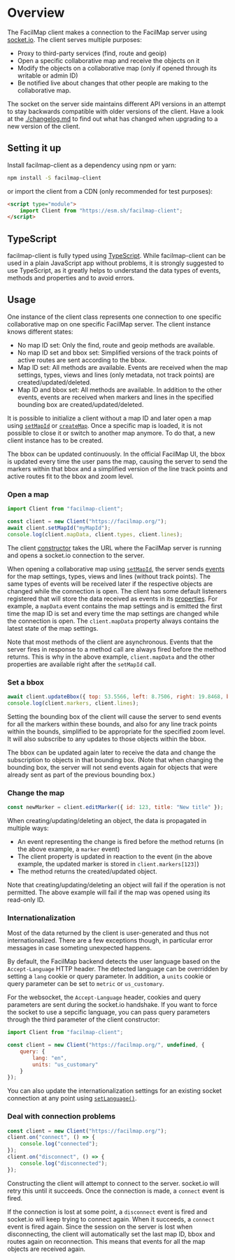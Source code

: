 # Overview

The FacilMap client makes a connection to the FacilMap server using [socket.io](http://socket.io/). The client serves multiple purposes:
* Proxy to third-party services (find, route and geoip)
* Open a specific collaborative map and receive the objects on it
* Modify the objects on a collaborative map (only if opened through its writable or admin ID)
* Be notified live about changes that other people are making to the collaborative map.

The socket on the server side maintains different API versions in an attempt to stay backwards compatible with older versions of the client. Have a look at the [./changelog.md](changelog) to find out what has changed when upgrading to a new version of the client.


## Setting it up

Install facilmap-client as a dependency using npm or yarn:

```bash
npm install -S facilmap-client
```

or import the client from a CDN (only recommended for test purposes):

```html
<script type="module">
	import Client from "https://esm.sh/facilmap-client";
</script>
```


## TypeScript

facilmap-client is fully typed using [TypeScript](https://www.typescriptlang.org/). While facilmap-client can be used in a plain JavaScript app without problems, it is strongly suggested to use TypeScript, as it greatly helps to understand the data types of events, methods and properties and to avoid errors.


## Usage

One instance of the client class represents one connection to one specific collaborative map on one specific FacilMap server. The client instance knows different states:

* No map ID set: Only the find, route and geoip methods are available.
* No map ID set and bbox set: Simplified versions of the track points of active routes are sent according to the bbox.
* Map ID set: All methods are available. Events are received when the map settings, types, views and lines (only metadata, not track points) are created/updated/deleted.
* Map ID and bbox set: All methods are available. In addition to the other events, events are received when markers and lines in the specified bounding box are created/updated/deleted.

It is possible to initialize a client without a map ID and later open a map using [`setMapId`](./methods.md#setmapid-mapid) or [`createMap`](./methods.md#createmap-data). Once a specific map is loaded, it is not possible to close it or switch to another map anymore. To do that, a new client instance has to be created.

The bbox can be updated continuously. In the official FacilMap UI, the bbox is updated every time the user pans the map, causing the server to send the markers within that bbox and a simplified version of the line track points and active routes fit to the bbox and zoom level.

### Open a map

```js
import Client from "facilmap-client";

const client = new Client("https://facilmap.org/");
await client.setMapId("myMapId");
console.log(client.mapData, client.types, client.lines);
```

The client [constructor](./methods.md#constructor-server-mapid) takes the URL where the FacilMap server is running and opens a socket.io connection to the server.

When opening a collaborative map using [`setMapId`](./methods.md#setmapid-mapid), the server sends [events](./events.md) for the map settings, types, views and lines (without track points). The same types of events will be received later if the respective objects are changed while the connection is open. The client has some default listeners registered that will store the data received as events in its [properties](./properties.md). For example, a `mapData` event contains the map settings and is emitted the first time the map ID is set and every time the map settings are changed while the connection is open. The `client.mapData` property always contains the latest state of the map settings.

Note that most methods of the client are asynchronous. Events that the server fires in response to a method call are always fired before the method returns. This is why in the above example, `client.mapData` and the other properties are available right after the `setMapId` call.

### Set a bbox

```js
await client.updateBbox({ top: 53.5566, left: 8.7506, right: 19.8468, bottom: 50.1980, zoom: 8 });
console.log(client.markers, client.lines);
```

Setting the bounding box of the client will cause the server to send events for all the markers within these bounds, and also for any line track points within the bounds, simplified to be appropriate for the specified zoom level. It will also subscribe to any updates to those objects within the bbox.

The bbox can be updated again later to receive the data and change the subscription to objects in that bounding box. (Note that when changing the bounding box, the server will not send events again for objects that were already sent as part of the previous bounding box.)

### Change the map

```js
const newMarker = client.editMarker({ id: 123, title: "New title" });
```

When creating/updating/deleting an object, the data is propagated in multiple ways:
* An event representing the change is fired before the method returns (in the above example, a `marker` event)
* The client property is updated in reaction to the event (in the above example, the updated marker is stored in `client.markers[123]`)
* The method returns the created/updated object.

Note that creating/updating/deleting an object will fail if the operation is not permitted. The above example will fail if the map was opened using its read-only ID.

### Internationalization

Most of the data returned by the client is user-generated and thus not internationalized. There are a few exceptions though, in particular error messages in case someting unexpected happens.

By default, the FacilMap backend detects the user language based on the `Accept-Language` HTTP header. The detected language can be overridden by setting a `lang` cookie or query parameter. In addition, a `units` cookie or query parameter can be set to `metric` or `us_customary`.

For the websocket, the `Accept-Language` header, cookies and query parameters are sent during the socket.io handshake. If you want to force the socket to use a sepcific language, you can pass query parameters through the third parameter of the client constructor:
```js
import Client from "facilmap-client";

const client = new Client("https://facilmap.org/", undefined, {
	query: {
		lang: "en",
		units: "us_customary"
	}
});
```

You can also update the internationalization settings for an existing socket connection at any point using [`setLanguage()`](./methods#setlanguage-settings).

### Deal with connection problems

```js
const client = new Client("https://facilmap.org/");
client.on("connect", () => {
	console.log("connected");
});
client.on("disconnect", () => {
	console.log("disconnected");
});
```

Constructing the client will attempt to connect to the server. socket.io will retry this until it succeeds. Once the connection is made, a `connect` event is fired.

If the connection is lost at some point, a `disconnect` event is fired and socket.io will keep trying to connect again. When it succeeds, a `connect` event is fired again. Since the session on the server is lost when disconnecting, the client will automatically set the last map ID, bbox and routes again on reconnection. This means that events for all the map objects are received again.